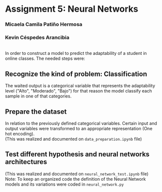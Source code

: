 # Assignment 5: Neural Networks
### Micaela Camila Patiño Hermosa
### Kevin Céspedes Arancibia
<br>
In order to construct a model to predict the adaptability of a student in online classes. The needed steps were:

## Recognize the kind of problem: <b>Classification</b> 
The waited output is a categorical variable that represents the adaptability level ("Alto", "Moderado", "Bajo") for that reason the model classify each sample in one of that categories.

## Prepare the dataset
In relation to the previously defined categorical variables. Certain input and output variables were transformed to an appropriate representation (One hot encoding).<br>
(This was realized and documented on `data_preparation.ipynb` file)

## Test different hypothesis and neural networks architectures
(This was realized and documented on `neural_network_test.ipynb` file)<br>
Note: To keep an organized code the definition of the Neural Network models and its variations were coded in `neural_network.py`